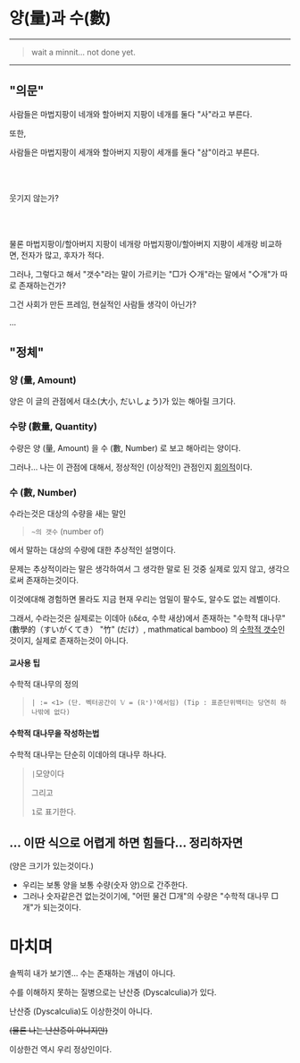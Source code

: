 # 양(量)과 수(數)

---

> wait a minnit... not done yet.

---

## "의문"

사람들은 마법지팡이 네개와 할아버지 지팡이 네개를 둘다 "사"라고 부른다.

또한, 

사람들은 마법지팡이 세개와 할아버지 지팡이 세개를 둘다 "삼"이라고 부른다.

<br></br>

웃기지 않는가?

<br></br>

물론 마법지팡이/할아버지 지팡이 네개랑 마법지팡이/할아버지 지팡이 세개랑 비교하면, 전자가 많고, 후자가 적다.

그러나, 그렇다고 해서 "갯수"라는 말이 가르키는 "□가 ◇개"라는 말에서 "◇개"가 따로 존재하는건가?

그건 사회가 만든 프레임, 현실적인 사람들 생각이 아닌가?

...

## "정체"

### 양 (量, Amount)

양은 이 글의 관점에서 대소(大小, だいしょう)가 있는 해아릴 크기다.

### 수량 (數量, Quantity)

수량은 양 (量, Amount) 을 수 (數, Number) 로 보고 해아리는 양이다.

그러나... 나는 이 관점에 대해서, 정상적인 (이상적인) 관점인지 [회의적](./비판.md)이다.

### 수 (數, Number)

수라는것은 대상의 수량을 새는 말인

> `~의 갯수` (number of)

에서 말하는 대상의 수량에 대한 추상적인 설명이다.

문제는 추상적이라는 말은 생각하여서 그 생각한 말로 된 것중 실제로 있지 않고, 생각으로써 존재하는것이다.

이것에대해 경험하면 몰라도 지금 현재 우리는 엄밀이 팔수도, 알수도 없는 레벨이다.

그래서, 수라는것은 실제로는 이데아 (ιδέα, 수학 새상)에서 존재하는 "수학적 대나무" (數學的（すいがくてき） "竹" (だけ）, mathmatical bamboo) 의 [수학적 갯수](https://namu.wiki/w/측도)인것이지, 실제로 존재하는것이 아니다.

#### 교사용 팁

수학적 대나무의 정의
> `| := <1> (단. 벡터공간이 𝕍 = (ℝ⁺)¹에서임) (Tip : 표준단위백터는 당연히 하나밖에 없다)`

#### 수학적 대나무을 작성하는법

수학적 대나무는 단순히 이데아의 대나무 하나다.

> `|`모양이다
> 
> 그리고
> 
> `1`로 표기한다.

## ... 이딴 식으로 어렵게 하면 힘들다... 정리하자면

(양은 크기가 있는것이다.)
 - 우리는 보통 양을 보통 수량(숫자 양)으로 간주한다.
 - 그러나 숫자같은건 없는것이기에, "어떤 물건 □개"의 수량은 "수학적 대나무 □개"가 되는것이다.

# 마치며

솔찍히 내가 보기엔... 수는 존재하는 개념이 아니다.

수를 이해하지 못하는 질병으로는 난산증 (Dyscalculia)가 있다.

난산증 (Dyscalculia)도 이상한것이 아니다.

~~(물론 나는 난산증이 아니지만)~~

이상한건 역시 우리 정상인이다.
